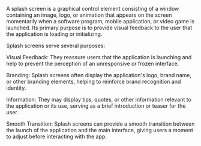 A splash screen is a graphical control element consisting of a window containing an image, logo, or animation that appears on the screen momentarily when a software program, mobile application, or video game is launched. Its primary purpose is to provide visual feedback to the user that the application is loading or initializing.

Splash screens serve several purposes:

Visual Feedback: They reassure users that the application is launching and help to prevent the perception of an unresponsive or frozen interface.

Branding: Splash screens often display the application's logo, brand name, or other branding elements, helping to reinforce brand recognition and identity.

Information: They may display tips, quotes, or other information relevant to the application or its use, serving as a brief introduction or teaser for the user.

Smooth Transition: Splash screens can provide a smooth transition between the launch of the application and the main interface, giving users a moment to adjust before interacting with the app.
